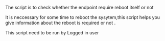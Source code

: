 The script is to check whether the endpoint require reboot itself or not

It is neccessary for some time to reboot the sysytem,this script helps you give information about the reboot is required or not .

This script need to be run by Logged in user